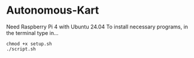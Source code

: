 # Autonomous-Kart


Need Raspberry Pi 4 with Ubuntu 24.04
To install necessary programs, in the terminal type in...

```
chmod +x setup.sh
./script.sh

```
